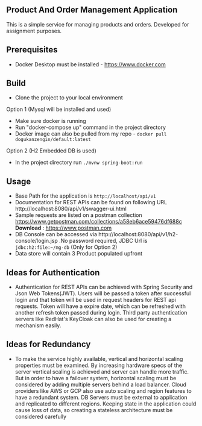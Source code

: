 Product And Order Management Application
----------------------------------------

This is a simple service for managing products and orders. Developed for assignment purposes.

Prerequisites
-------------
- Docker Desktop must be installed -  https://www.docker.com

Build
-----
- Clone the project to your local environment

Option 1 (Mysql will be installed and used)
- Make sure docker is running
- Run "docker-compose up" command in the project directory
- Docker image can also be pulled from my repo - `docker pull dogukanzengin/default:latest`

Option 2 (H2 Embedded DB is used)
- In the project directory run `./mvnw spring-boot:run`

Usage
---------------
- Base Path for the application is `http://localhost/api/v1`
- Documentation for REST APIs can be found on  following URL
        http://localhost:8080/api/v1/swagger-ui.html
- Sample requests are listed on a postman collection
        https://www.getpostman.com/collections/a58eb6ace59476df688c
        __Download__ : https://www.postman.com
- DB Console can be accessed via http://localhost:8080/api/v1/h2-console/login.jsp
    .No password required, JDBC Url is `jdbc:h2:file:~/mg-db` (Only for Option 2)
- Data store will contain 3 Product populated upfront
        
Ideas for Authentication
------------------------
 - Authentication for REST APIs can be achieved with Spring Security and Json Web Tokens(JWT).
 Users will be passed a token after successful login and that token will be used in request headers for
 REST api requests. Token will have a expire date, which can be refreshed with another refresh token passed during login.
 Third party authentication servers like RedHat's KeyCloak can also be used for creating a mechanism easily.
 
Ideas for Redundancy
--------------------
- To make the service highly available, vertical and horizontal scaling properties must be examined.
By increasing hardware specs of the server vertical scaling is achieved and server can handle more traffic.
But in order to have a failover system, horizontal scaling must be considered by adding multiple servers behind a load balancer.
Cloud providers like AWS or GCP also use auto scaling and region features to have a redundant system. DB Servers must be external to application
and replicated to different regions. Keeping state in the application could cause loss of data, so creating a stateless architecture must be considered carefully

 
 
    

